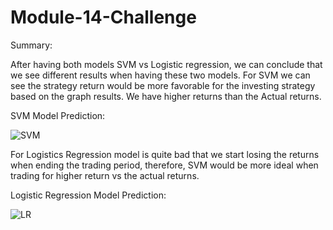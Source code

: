 # Module-14-Challenge

Summary:

After having both models SVM vs Logistic regression, we can conclude that we see different results when having these two models.
For SVM we can see the strategy return would be more favorable for the investing strategy based on the graph results. We have higher returns than the Actual returns.







SVM Model Prediction:

![SVM](https://user-images.githubusercontent.com/112976523/211613401-6e12e14b-aeed-455c-9170-b00f27bc2d84.png)


For Logistics Regression model is quite bad that we start losing the returns when ending the trading period, therefore, SVM would be more ideal when trading for higher return vs the actual returns.






Logistic Regression Model Prediction:

![LR](https://user-images.githubusercontent.com/112976523/211613422-3ec5f240-b3ee-46c7-b774-78e423e55960.png)
